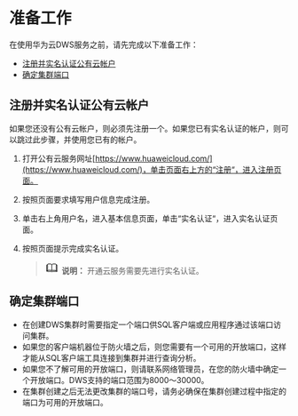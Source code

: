 # 准备工作<a name="dws_01_0154"></a>

在使用华为云DWS服务之前，请先完成以下准备工作：

-   [注册并实名认证公有云帐户](#section269013516364)
-   [确定集群端口](#section788591414617)

## **注册并实名认证公有云帐户**<a name="section269013516364"></a>

如果您还没有公有云帐户，则必须先注册一个。如果您已有实名认证的帐户，则可以跳过此步骤，并使用您已有的帐户。

1.  打开公有云服务网址[https://www.huaweicloud.com/](https://www.huaweicloud.com/)，单击页面右上方的“注册“，进入注册页面。
2.  按照页面要求填写用户信息完成注册。
3.  单击右上角用户名，进入基本信息页面，单击“实名认证“，进入实名认证页面。
4.  按照页面提示完成实名认证。

    >![](public_sys-resources/icon-note.gif) **说明：** 
    >开通云服务需要先进行实名认证。


## 确定集群端口<a name="section788591414617"></a>

-   在创建DWS集群时需要指定一个端口供SQL客户端或应用程序通过该端口访问集群。
-   如果您的客户端机器位于防火墙之后，则您需要有一个可用的开放端口，这样才能从SQL客户端工具连接到集群并进行查询分析。
-   如果您不了解可用的开放端口，则请联系网络管理员，在您的防火墙中确定一个开放端口。DWS支持的端口范围为8000～30000。
-   在集群创建之后无法更改集群的端口号，请务必确保在集群创建过程中指定的端口为可用的开放端口。

